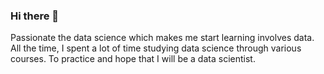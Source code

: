### Hi there 👋

Passionate the data science which makes me start learning involves data. All the time, I spent a lot of time studying data science through various courses. To practice and hope that I will be a data scientist. 
<!--
**SiraHaruethaipree/SiraHaruethaipree** is a ✨ _special_ ✨ repository because its `README.md` (this file) appears on your GitHub profile.

Here are some ideas to get you started:

- 🔭 I’m currently working on ...
- 🌱 I’m currently learning ...
- 👯 I’m looking to collaborate on ...
- 🤔 I’m looking for help with ...
- 💬 Ask me about ...
- 📫 How to reach me: ...
- 😄 Pronouns: ...
- ⚡ Fun fact: ...
-->
